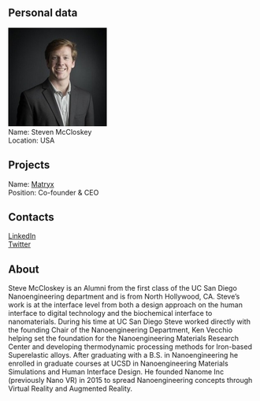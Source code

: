 ## Personal data
![stevem mcclockey photo](photo/steven_mccloskey.jpg)  
Name:   Steven McCloskey  
Location: USA    
## Projects 
Name: [Matryx](../projects/matryx.md)  
Position: Co-founder & CEO     
## Contacts
[LinkedIn](https://www.linkedin.com/in/stevenmccloskey/)    
[Twitter](https://twitter.com/StevenMcCloskey)  
## About
Steve McCloskey is an Alumni from the first class of the UC San Diego Nanoengineering department and is from North Hollywood, CA. Steve’s work is at the interface level from both a design approach on the human interface to digital technology and the biochemical interface to nanomaterials. During his time at UC San Diego Steve worked directly with the founding Chair of the Nanoengineering Department, Ken Vecchio helping set the foundation for the Nanoengineering Materials Research Center and developing thermodynamic processing methods for Iron-based Superelastic alloys. After graduating with a B.S. in Nanoengineering he enrolled in graduate courses at UCSD in Nanoengineering Materials Simulations and Human Interface Design. He founded Nanome Inc (previously Nano VR) in 2015 to spread Nanoengineering concepts through Virtual Reality and Augmented Reality.
